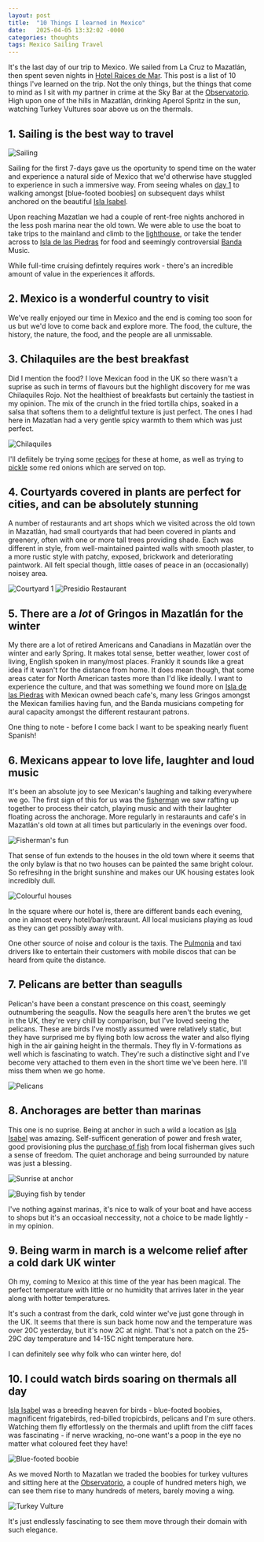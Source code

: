 ```yaml
---
layout: post
title:  "10 Things I learned in Mexico"
date:   2025-04-05 13:32:02 -0000
categories: thoughts 
tags: Mexico Sailing Travel
---
```


It's the last day of our trip to Mexico. We sailed from La Cruz to Mazatlán, then spent seven nights in [Hotel Raices de Mar][hotel]. This post is a list of 10 things I've learned on the trip. Not the only things, but the things that come to mind as I sit with my partner in crime at the Sky Bar at the [Observatorio][observe]. High upon one of the hills in Mazatlán, drinking Aperol Spritz in the sun, watching Turkey Vultures soar above us on the thermals.

## 1. Sailing is the best way to travel

![Sailing]({{site-url}}/images/elpie-sailing.jpg)

Sailing for the first 7-days gave us the oportunity to spend time on the water and experience a natural side of Mexico that we'd otherwise have stuggled to experience in such a immersive way. From seeing whales on [day 1]({{site-url}}/blog/2025/03/mexico-day1/) to walking amongst [blue-footed boobies] on subsequent days whilst anchored on the beautiful [Isla Isabel][isabel].

Upon reaching Mazatlan we had a couple of rent-free nights anchored in the less posh marina near the old town. We were able to use the boat to take trips to the mainland and climb to the [lighthouse]({{site-url}}/blog/2025/03/mexico-day-5/), or take the tender across to [Isla de las Piedras][piedras] for food and seemingly controversial [Banda][banda] Music.

While full-time cruising defintely requires work - there's an incredible amount of value in the experiences it affords.

## 2. Mexico is a wonderful country to visit

We've really enjoyed our time in Mexico and the end is coming too soon for us but we'd love to come back and explore more. The food, the culture, the history, the nature, the food, and the people are all unmissable.

## 3. Chilaquiles are the best breakfast

Did I mention the food? I love Mexican food in the UK so there wasn't a suprise as such in terms of flavours but the highlight discovery for me was Chilaquiles Rojo. Not the healthiest of breakfasts but certainly the tastiest in my opinion. The mix of the crunch in the fried tortilla chips, soaked in a salsa that softens them to a delightful texture is just perfect. The ones I had here in Mazatlan had a very gentle spicy warmth to them which was just perfect.

![Chilaquiles]({{site-url}}/images/chilaquiles.jpg)

I'll defiitely be trying some [recipes][chila] for these at home, as well as trying to [pickle][red] some red onions which are served on top.

## 4. Courtyards covered in plants are perfect for cities, and can be absolutely stunning

A number of restaurants and art shops which we visited across the old town in Mazatlán, had small courtyards that had been covered in plants and greenery, often with one or more tall trees providing shade. Each was different in style, from well-maintained painted walls with smooth plaster, to a more rustic style with patchy, exposed, brickwork and deteriorating paintwork. All felt special though, little oases of peace in an (occasionally) noisey area.

![Courtyard 1]({{site-url}}/images/courtyard1.jpg)
![Presidio Restaurant]({{site-url}}/images/presidio.jpg)

## 5. There are a *lot* of Gringos in Mazatlán for the winter

My there are a lot of retired Americans and Canadians in Mazatlán over the winter and early Spring. It makes total sense, better weather, lower cost of living, English spoken in many/most places. Frankly it sounds like a great idea if it wasn't for the distance from home. It does mean though, that some areas cater for North American tastes more than I'd like ideally. I want to experience the culture, and that was something we found more on [Isla de las Piedras][piedras] with Mexican owned beach cafe's, many less Gringos amongst the Mexican families having fun, and the Banda musicians competing for aural capacity amongst the different restaurant patrons.

One thing to note - before I come back I want to be speaking nearly fluent Spanish!

## 6. Mexicans appear to love life, laughter and loud music

It's been an absolute joy to see Mexican's laughing and talking everywhere we go. The first sign of this for us was the [fisherman]({{site-url}}/blog/2025/03/mexico-day4/) we saw rafting up together to process their catch, playing music and with their laughter floating across the anchorage. More regularly in restaraunts and cafe's in Mazatlán's old town at all times but particularly in the evenings over food.

![Fisherman's fun]({{site-url}}/images/fishermens-fun.jpg)

That sense of fun extends to the houses in the old town where it seems that the only bylaw is that no two houses can be painted the same bright colour. So refresihng in the bright sunshine and makes our UK housing estates look incredibly dull.

![Colourful houses]({{site-url}}/images/colours-houses.jpg)

In the square where our hotel is, there are different bands each evening, one in almost every hotel/bar/restaraunt. All local musicians playing as loud as they can get possibly away with.

One other source of noise and colour is the taxis. The [Pulmonia][pulmonia] and taxi drivers like to entertain their customers with mobile discos that can be heard from quite the distance.

## 7. Pelicans are better than seagulls

Pelican's have been a constant prescence on this coast, seemingly outnumbering the seagulls. Now the seagulls here aren't the brutes we get in the UK, they're very chill by comparison, but I've loved seeing the pelicans. These are birds I've mostly assumed were relatively static, but they have surprised me by flying both low across the water and also flying high in the air gaining height in the thermals. They fly in V-formations as well which is fascinating to watch. They're such a distinctive sight and I've become very attached to them even in the short time we've been here. I'll miss them when we go home.

![Pelicans]({{site-url}}/images/pelican-day6.jpg)

## 8. Anchorages are better than marinas

This one is no suprise. Being at anchor in such a wild a location as [Isla Isabel][isabel] was amazing. Self-sufficent generation of power and fresh water, good provisioning plus the [purchase of fish]({{site-url}}/blog/2025/03/mexico-day2/) from local fisherman gives such a sense of freedom. The quiet anchorage and being surrounded by nature was just a blessing.

![Sunrise at anchor]({{site-url}}/images/day4-sunrise.jpg)

![Buying fish by tender]({{site-url}}/images/dewey-fishing.jpg)

I've nothing against marinas, it's nice to walk of your boat and have access to shops but it's an occasioal neccessity, not a choice to be made lightly - in my opinion.  

## 9. Being warm in march is a welcome relief after a cold dark UK winter

Oh my, coming to Mexico at this time of the year has been magical. The perfect temperature with little or no humidity that arrives later in the year along with hotter temperatures.

It's such a contrast from the dark, cold winter we've just gone through in the UK. It seems that there is sun back home now and the temperature was over 20C yesterday, but it's now 2C at night. That's not a patch on the 25-29C day temperature and 14-15C night temperature here.

I can definitely see why folk who can winter here, do!

## 10. I could watch birds soaring on thermals all day

[Isla Isabel][isabel] was a breeding heaven for birds - blue-footed boobies, magnificent frigatebirds, red-billed tropicbirds, pelicans and I'm sure others. Watching them fly effortlessly on the thermals and uplift from the cliff faces was fascinating - if nerve wracking, no-one want's a poop in the eye no matter what coloured feet they have!

![Blue-footed boobie]({{site-url}}/images/blue-footed-booby.jpg)

As we moved North to Mazatlan we traded the boobies for turkey vultures and sitting here at the [Observatorio][observe], a couple of hundred meters high, we can see them rise to many hundreds of meters, barely moving a wing.

![Turkey Vulture]({{site-url}}/images/turkey-vulture.jpg)

It's just endlessly fascinating to see them move through their domain with such elegance.

[hotel]: https://www.tripadvisor.com/Hotel_Review-g150792-d19865804-Reviews-Hotel_Raices_de_Mar-Mazatlan_Pacific_Coast.html
[observe]: https://www.tripadvisor.com/Attraction_Review-g150792-d23039168-Reviews-Observatorio_1873-Mazatlan_Pacific_Coast.html
[isabel]: https://rsis.ramsar.org/ris/1324
[piedras]: https://www.tripadvisor.com/Attraction_Review-g150792-d152282-Reviews-Stone_Island_Isla_de_las_Piedras-Mazatlan_Pacific_Coast.html
[banda]: https://web.archive.org/web/20180525133526/https://thesaltyfeet.com/mazatlan-the-land-of-banda-music/
[chila]: https://www.mexicoinmykitchen.com/how-to-cook-mexican-chilaquiles/
[red]: https://www.deliciousmagazine.co.uk/recipes/pink-pickled-onions/
[pulmonia]: https://mazatlanvisit.com/mazatlan-pulmonias.html
